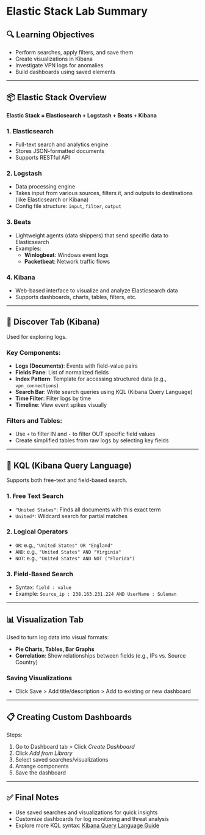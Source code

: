 # Elastic Stack Lab Summary

## 🔍 Learning Objectives
- Perform searches, apply filters, and save them
- Create visualizations in Kibana
- Investigate VPN logs for anomalies
- Build dashboards using saved elements

---

## 📦 Elastic Stack Overview
**Elastic Stack = Elasticsearch + Logstash + Beats + Kibana**

### 1. Elasticsearch
- Full-text search and analytics engine
- Stores JSON-formatted documents
- Supports RESTful API

### 2. Logstash
- Data processing engine
- Takes input from various sources, filters it, and outputs to destinations (like Elasticsearch or Kibana)
- Config file structure: `input`, `filter`, `output`

### 3. Beats
- Lightweight agents (data shippers) that send specific data to Elasticsearch
- Examples:
  - **Winlogbeat**: Windows event logs
  - **Packetbeat**: Network traffic flows

### 4. Kibana
- Web-based interface to visualize and analyze Elasticsearch data
- Supports dashboards, charts, tables, filters, etc.

---

## 🧭 Discover Tab (Kibana)
Used for exploring logs.

### Key Components:
- **Logs (Documents)**: Events with field-value pairs
- **Fields Pane**: List of normalized fields
- **Index Pattern**: Template for accessing structured data (e.g., `vpn_connections`)
- **Search Bar**: Write search queries using KQL (Kibana Query Language)
- **Time Filter**: Filter logs by time
- **Timeline**: View event spikes visually

### Filters and Tables:
- Use `+` to filter IN and `-` to filter OUT specific field values
- Create simplified tables from raw logs by selecting key fields

---

## 🔎 KQL (Kibana Query Language)
Supports both free-text and field-based search.

### 1. Free Text Search
- `"United States"`: Finds all documents with this exact term
- `United*`: Wildcard search for partial matches

### 2. Logical Operators
- `OR`: e.g., `"United States" OR "England"`
- `AND`: e.g., `"United States" AND "Virginia"`
- `NOT`: e.g., `"United States" AND NOT ("Florida")`

### 3. Field-Based Search
- Syntax: `field : value`
- Example: `Source_ip : 238.163.231.224 AND UserName : Suleman`

---

## 📊 Visualization Tab
Used to turn log data into visual formats:
- **Pie Charts, Tables, Bar Graphs**
- **Correlation**: Show relationships between fields (e.g., IPs vs. Source Country)

### Saving Visualizations
- Click Save > Add title/description > Add to existing or new dashboard

---

## 📋 Creating Custom Dashboards
Steps:
1. Go to Dashboard tab > Click *Create Dashboard*
2. Click *Add from Library*
3. Select saved searches/visualizations
4. Arrange components
5. Save the dashboard

---

## ✅ Final Notes
- Use saved searches and visualizations for quick insights
- Customize dashboards for log monitoring and threat analysis
- Explore more KQL syntax: [Kibana Query Language Guide](https://www.elastic.co/guide/en/kibana/7.17/kuery-query.html)

